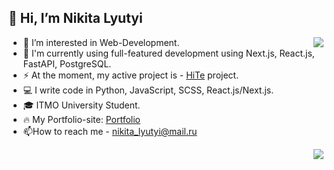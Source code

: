 ## 👋 Hi, I’m Nikita Lyutyi
<img align="right" src="https://github-readme-stats.vercel.app/api?username=SmaF1-dev&show_icons=true&icon_color=600fc8&text_color=3959ad&bg_color=161b22&count_private=true&include_all_commits=true"/>

  - 👀 I’m interested in Web-Development.
  - 🌱 I'm currently using full-featured development using Next.js, React.js, FastAPI, PostgreSQL.
  - ⚡ At the moment, my active project is - [HiTe](https://github.com/SmaF1-dev/HiTe) project.
  - 💻 I write code in Python, JavaScript, SCSS, React.js/Next.js.
  - 🎓 ITMO University Student.
  - 🔥 My Portfolio-site: [Portfolio](https://smaf1.vercel.app/)
  - 📫How to reach me - nikita_lyutyi@mail.ru
<img align="right" src="https://github-readme-stats.vercel.app/api/top-langs/?username=SmaF1-dev&hide=php&layout=compact">
